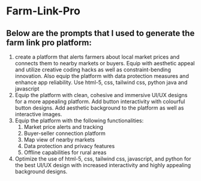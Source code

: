 # Farm-Link-Pro
## Below are the prompts that I used to generate the farm link pro platform:
1. create a platform that alerts farmers about local market prices and connects them to nearby markets or buyers. Equip with aesthetic appeal and utilize creative coding hacks as well as constraint-bending innovation. Also equip the platform with data protection measures and enhance app reliability. Use html-5, css, tailwind css, python java and  javascript
2. Equip the platform with clean, cohesive and immersive UI/UX designs for a more appealing platform. Add button interactivity with colourful button designs. Add aesthetic background to the platform as well as interactive images.
3. Equip the platform with the following functionalities:
   1. Market price alerts and tracking
   2. Buyer-seller connection platform
   3. Map view of nearby markets
   4. Data protection and privacy features
   5. Offline capabilities for rural areas
4. Optimize the use of html-5, css, tailwind css, javascript, and python for the best UI/UX design with increased interactivity and highly appealing background designs.